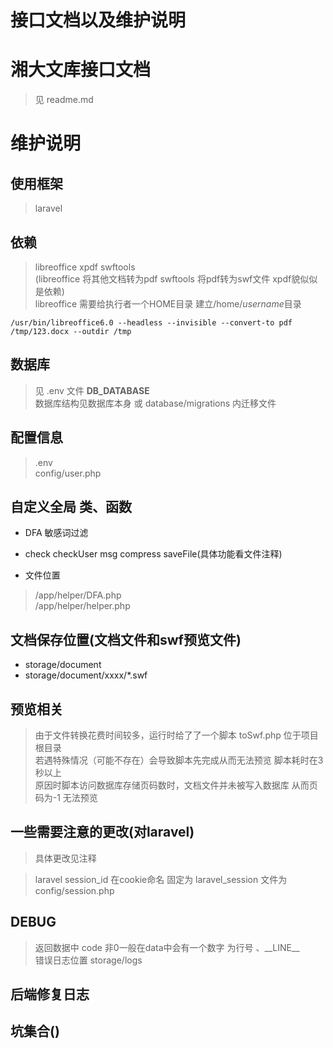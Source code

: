 # 接口文档以及维护说明
# 湘大文库接口文档  

> 见 readme.md

# 维护说明  

## 使用框架  

> laravel  

## 依赖  

> libreoffice xpdf swftools  
> (libreoffice 将其他文档转为pdf swftools 将pdf转为swf文件 xpdf貌似似是依赖)  
> libreoffice 需要给执行者一个HOME目录 建立/home/*username*目录  

```  
/usr/bin/libreoffice6.0 --headless --invisible --convert-to pdf /tmp/123.docx --outdir /tmp
```  

## 数据库  

> 见 .env 文件  **DB_DATABASE**  
> 数据库结构见数据库本身 或 database/migrations 内迁移文件  

## 配置信息  

> .env  
> config/user.php  

## 自定义全局 类、函数  

* DFA 敏感词过滤  
* check checkUser msg compress saveFile(具体功能看文件注释)  

* 文件位置
> /app/helper/DFA.php  
> /app/helper/helper.php  

## 文档保存位置(文档文件和swf预览文件)  

* storage/document  
* storage/document/xxxx/*.swf  

## 预览相关  

> 由于文件转换花费时间较多，运行时给了了一个脚本 toSwf.php 位于项目根目录  
> 若遇特殊情况（可能不存在）会导致脚本先完成从而无法预览 脚本耗时在3秒以上  
> 原因时脚本访问数据库存储页码数时，文档文件并未被写入数据库 从而页码为-1 无法预览    

## 一些需要注意的更改(对laravel)  

> 具体更改见注释

> laravel session_id 在cookie命名 固定为 laravel_session  文件为 config/session.php  

## DEBUG  

> 返回数据中 code 非0一般在data中会有一个数字 为行号 、\_\_LINE\_\_  
> 错误日志位置  storage/logs  

## 后端修复日志  

## 坑集合()  

